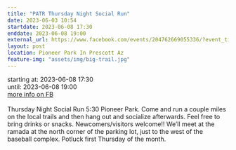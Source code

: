```yaml
---
title: "PATR Thursday Night Social Run"
date: 2023-06-03 10:54
startdate: 2023-06-08 17:30
enddate: 2023-06-08 19:00
external_url: https://www.facebook.com/events/204762669055336/?event_time_id=204762692388667
layout: post
location: Pioneer Park In Prescott Az
feature-img: "assets/img/big-trail.jpg"
---
```


starting at: 2023-06-08 17:30<br>until: 2023-06-08 19:00<br><a href="https://www.facebook.com/events/204762669055336/?event_time_id=204762692388667">more info on FB</a><br><br>Thursday Night Social Run 5&#58;30 Pioneer Park.  Come and run a couple miles on the local trails and then hang out and socialize afterwards.  Feel free to bring drinks or snacks. Newcomers/visitors welcome!!  We’ll meet at the ramada at the north corner of the parking lot, just to the west of the baseball complex.  Potluck first Thursday of the month.<br>
  <br>
  
